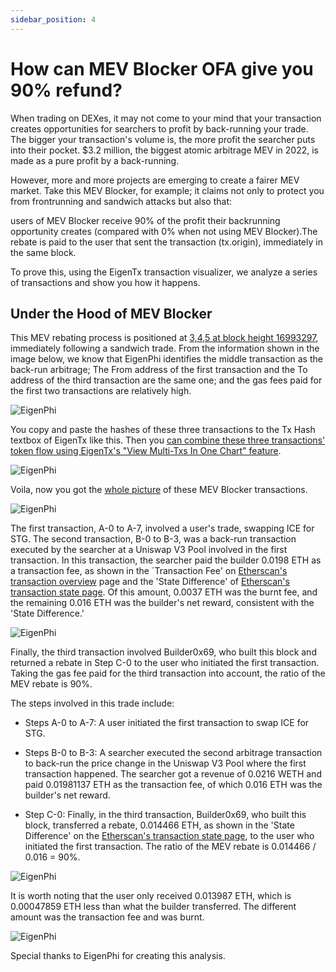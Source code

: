 ```yaml
---
sidebar_position: 4
---
```


# How can MEV Blocker OFA give you 90% refund?

When trading on DEXes, it may not come to your mind that your transaction creates opportunities for searchers to profit by back-running your trade. The bigger your transaction's volume is, the more profit the searcher puts into their pocket. $3.2 million, the biggest atomic arbitrage MEV in 2022, is made as a pure profit by a back-running.

However, more and more projects are emerging to create a fairer MEV market. Take this MEV Blocker, for example; it claims not only to protect you from frontrunning and sandwich attacks but also that:

users of MEV Blocker receive 90% of the profit their backrunning opportunity creates (compared with 0% when not using MEV Blocker).The rebate is paid to the user that sent the transaction (tx.origin), immediately in the same block.

To prove this, using the EigenTx transaction visualizer, we analyze a series of transactions and show you how it happens.

## Under the Hood of MEV Blocker

This MEV rebating process is positioned at [3,4,5 at block height 16993297](https://eigenphi.io/mev/eigentx/0x9b6c38fa2d335373e86823de1b8c2e4735d47ef304a63fcff796f2f565a9482d,0xd2d1ef1cdaf4010ad2d00564145faa796ebceec33859fac210c39e01fe482b6a,0xe0274c1e473b9eb14f4a3d8f2575afcec99c1c94726f175f3dcdf6aae6890a56?tab=block), immediately following a sandwich trade. From the information shown in the image below, we know that EigenPhi identifies the middle transaction as the back-run arbitrage; The From address of the first transaction and the To address of the third transaction are the same one; and the gas fees paid for the first two transactions are relatively high.

![EigenPhi](/img/mevblocker/eigen_1.webp)

You copy and paste the hashes of these three transactions to the Tx Hash textbox of EigenTx like this. Then you [can combine these three transactions' token flow using EigenTx's "View Multi-Txs In One Chart" feature](https://eigenphi.io/mev/eigentx/0x9b6c38fa2d335373e86823de1b8c2e4735d47ef304a63fcff796f2f565a9482d,0xd2d1ef1cdaf4010ad2d00564145faa796ebceec33859fac210c39e01fe482b6a,0xe0274c1e473b9eb14f4a3d8f2575afcec99c1c94726f175f3dcdf6aae6890a56?rankdir=TB).

![EigenPhi](/img/mevblocker/eigen_2.webp)

Voila, now you got the [whole picture](https://eigenphi.io/mev/eigentx/multi/0x9b6c38fa2d335373e86823de1b8c2e4735d47ef304a63fcff796f2f565a9482d,0xd2d1ef1cdaf4010ad2d00564145faa796ebceec33859fac210c39e01fe482b6a,0xe0274c1e473b9eb14f4a3d8f2575afcec99c1c94726f175f3dcdf6aae6890a56?rankdir=TB) of these MEV Blocker transactions.

![EigenPhi](/img/mevblocker/eigen_3.webp)

The first transaction, A-0 to A-7, involved a user's trade, swapping ICE for STG. The second transaction, B-0 to B-3, was a back-run transaction executed by the searcher at a Uniswap V3 Pool involved in the first transaction. In this transaction, the searcher paid the builder 0.0198 ETH as a transaction fee, as shown in the ´Transaction Fee' on [Etherscan's transaction overview](https://etherscan.io/tx/0xd2d1ef1cdaf4010ad2d00564145faa796ebceec33859fac210c39e01fe482b6a) page and the 'State Difference' of [Etherscan's transaction state page](https://etherscan.io/tx/0xd2d1ef1cdaf4010ad2d00564145faa796ebceec33859fac210c39e01fe482b6a#statechange). Of this amount, 0.0037 ETH was the burnt fee, and the remaining 0.016 ETH was the builder's net reward, consistent with the 'State Difference.'

![EigenPhi](/img/mevblocker/eigen_4.webp)

Finally, the third transaction involved Builder0x69, who built this block and returned a rebate in Step C-0 to the user who initiated the first transaction. Taking the gas fee paid for the third transaction into account, the ratio of the MEV rebate is 90%.

The steps involved in this trade include: 

* Steps A-0 to A-7: A user initiated the first transaction to swap ICE for STG. 

* Steps B-0 to B-3: A searcher executed the second arbitrage transaction to back-run the price change in the Uniswap V3 Pool where the first transaction happened. The searcher got a revenue of 0.0216 WETH and paid 0.01981137 ETH as the transaction fee, of which 0.016 ETH was the builder's net reward.

* Step C-0: Finally, in the third transaction, Builder0x69, who built this block, transferred a rebate, 0.014466 ETH, as shown in the 'State Difference' on the [Etherscan's transaction state page](https://etherscan.io/tx/0x9b6c38fa2d335373e86823de1b8c2e4735d47ef304a63fcff796f2f565a9482d#statechange), to the user who initiated the first transaction. The ratio of the MEV rebate is 0.014466 / 0.016 = 90%.

![EigenPhi](/img/mevblocker/eigen_5.webp)

It is worth noting that the user only received 0.013987 ETH, which is 0.00047859 ETH less than what the builder transferred. The different amount was the transaction fee and was burnt.

![EigenPhi](/img/mevblocker/eigen_6.webp)

Special thanks to EigenPhi for creating this analysis.